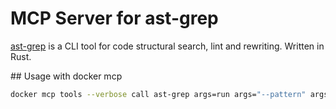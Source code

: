 # MCP Server for ast-grep

[ast-grep](https://github.com/ast-grep/ast-grep) is a CLI tool for code structural search, lint and rewriting. Written in Rust.

## Usage with docker mcp

```sh
docker mcp tools --verbose call ast-grep args=run args="--pattern" args='const $NAME = $VAL' args="--json" args="."
```